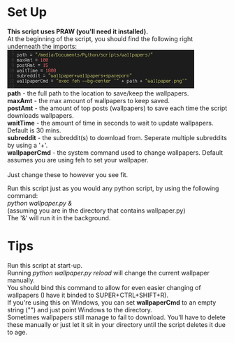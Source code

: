 <h1>Set Up</h1>
<strong>This script uses PRAW (you'll need it installed).</strong><br>
At the beginning of the script, you should find the following right underneath the imports:<br>
<img src="params.png" alt="Params"/><br>
<strong>path</strong> - the full path to the location to save/keep the wallpapers.<br>
<strong>maxAmt</strong> - the max amount of wallpapers to keep saved.<br>
<strong>postAmt</strong> - the amount of top posts (wallpapers) to save each time the script downloads wallpapers.<br>
<strong>waitTime</strong> - the amount of time in seconds to wait to update wallpapers. Default is 30 mins.<br>
<strong>subreddit</strong> - the subreddit(s) to download from. Seperate multiple subreddits by using a '+'.<br>
<strong>wallpaperCmd</strong> - the system command used to change wallpapers. Default assumes you are using feh to set your wallpaper.<br>
<br>
Just change these to however you see fit.<br>

Run this script just as you would any python script, by using the following command:<br>
<em>python wallpaper.py &</em><br>
(assuming you are in the directory that contains wallpaper.py)<br>
The '&' will run it in the background.

<h1>Tips</h1>
Run this script at start-up.<br>
Running <em>python wallpaper.py reload</em> will change the current wallpaper manually.<br>
You should bind this command to allow for even easier changing of wallpapers (I have it binded to SUPER+CTRL+SHIFT+R).<br>
If you're using this on Windows, you can set <strong>wallpaperCmd</strong> to an empty string ("") and just point Windows to the directory.<br>
Sometimes wallpapers still manage to fail to download. You'll have to delete these manually or just let it sit in your directory until the script deletes it due to age.<br>
